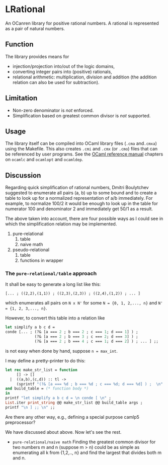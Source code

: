 # LRational

An OCanren library for positive rational numbers. A rational is represented
 as a pair of natural numbers. 

## Function

The library provides means for

* injection/projection into/out of the logic domains,
* converting integer pairs into (positive) rationals,
* relational arithmetic: multiplication, division and  addition (the addition relation can also be used for subtraction).  

## Limitation

* Non-zero denominator is _not_ enforced.
* Simplification based on greatest common divisor is _not_ supported.

## Usage

The library itself can be compiled into OCaml library files (`.cma` and`.cmxa`) using the Makefile.
This also creates `.cmi` and `.cmx` (or `.cmo`) files that can be referenced by user programs.
See the
[OCaml reference manual](http://caml.inria.fr/pub/docs/manual-ocaml/index.html) chapters
on `ocamlc` and `ocamlopt` and `ocamldep`.

## Discussion


Regarding quick simplification of rational numbers,
Dmitri Boulytchev suggested to enumerate all pairs (a, b) up to some bound and
to create a table to
look up for a normalized representation of a/b immediately.
For example, to normalize 100/2 it would be enough to look up in the
table for numerator 100 and denominator 2 and immediately get 50/1 as a result.

The above taken into account, there are four possible ways as I could see in which the simplification relation may be implemented.

1. pure-relational
    1. table
    1. naive math
1. pseudo-relational
    1. table
    1. functions in wrapper 

### The `pure-relational/table` approach

It shall be easy to generate a long list like this:

```
[... ; ((2,2),(1,1)) ; ((2,3),(2,3)) ; ((2,4),(1,2)) ; ... ]
```

which enumerates all pairs on `N x N'` for some `N = {0, 1, 2,..., n}` and `N' = {1, 2, 3,..., n}`.

However, to convert this table into a relation like

```ocaml
let simplify a b c d =
conde [... ; (?& [a === 2 ; b === 2 ; c === 1; d === 1] ) ;
             (?& [a === 2 ; b === 3 ; c === 2; d === 3] ) ;
             (?& [a === 2 ; b === 4 ; c === 1; d === 2] ) ; ... ] ;;
```

is not easy when done by hand, suppose `n = max_int`.  

I may define a pretty-printer to do this:

```ocaml
let rec make_str_list = function
     [] -> []
  |  ((a,b),(c,d)) :: tl ->
     (sprintf "(?& [a === %d ; b === %d ; c === %d; d === %d] ) ;  \n" a b c d)  :: make_str_list tl 
and build_table = (* function body *)
in
printf "let simplify a b c d = \n conde [ \n" ;
List.iter print_string @@ make_str_list @@ build_table args ;
printf "\n ] ;; \n" ;;
```

Are there any other way, e.g., defining a special purpose camlp5 preprocessor?  





We have discussed about  above. Now let's see the rest. 

 * `pure-relational/naive math` Finding the greatest common divisor for two numbers m and n (suppose m > n) could
   be as simple as enumerating all k from {1,2,.., n} and find the largest that divides both m and n. 


